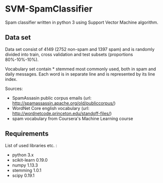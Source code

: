 # SVM-SpamClassifier

Spam classifier written in python 3 using Support Vector Machine algorithm.

## Data set

Data set consist of 4149 (2752 non-spam and 1397 spam) and is randomly divided into train, cross validation and test subsets (proportions 80%-10%-10%). 

Vocabulary set contain * stemmed most commonly used, both in spam and daily messages. Each word is in separate line and is represented by its line index.

Sources:
* SpamAssasin public corpus emails (url: http://spamassassin.apache.org/old/publiccorpus/) 
* WordNet Core english vocabulary (url: http://wordnetcode.princeton.edu/standoff-files/)
* spam vocabulary from Coursera's Machine Learning course

## Requirements

List of used libraries etc. :
* python 3.x
* scikit-learn 0.19.0
* numpy 1.13.3
* stemming 1.0.1
* scipy 0.19.1 
